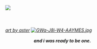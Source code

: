 ![](https://wilardo.crd.co/assets/images/gallery22/665c69e4.gif?v=d19c95ca)

ㅤㅤㅤㅤㅤㅤㅤㅤㅤㅤㅤㅤㅤㅤㅤㅤㅤㅤㅤㅤㅤㅤㅤㅤㅤ<h6>[art by aster](https://x.com/pastelstarstuff/status/1830359758295187747)
 [![GWa-J8i-W4-AAYMES.jpg](https://i.postimg.cc/LX5JHwYM/GWa-J8i-W4-AAYMES.jpg)](https://postimg.cc/CByh7vsv)

ㅤㅤ ㅤㅤㅤ ㅤ ***and i was ready to be one.***
